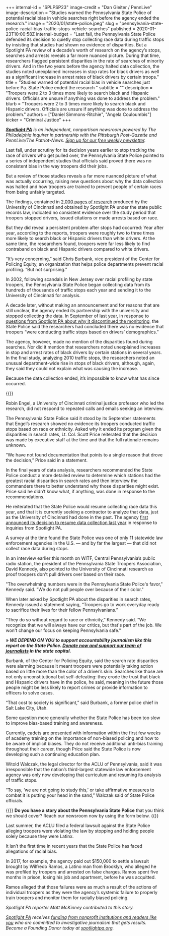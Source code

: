 +++
internal-id = "SPLPSP23"
image-credit = "Dan Gleiter / PennLive"
image-description = "Studies warned the Pennsylvania State Police of potential racial bias in vehicle searches right before the agency ended the research."
image = "2020/01/state-police.jpeg"
slug = "pennsylvania-state-police-racial-bias-traffic-stops-vehicle-searches"
published = 2020-01-23T10:00:58Z
internal-budget = "Last fall, the Pennsylvania State Police defended its decision to quietly stop collecting race data during traffic stops by insisting that studies had shown no evidence of disparities. But a Spotlight PA review of a decade’s worth of research on the agency’s stops, searches and arrests reveals a far more nuanced picture. During that time, researchers flagged persistent disparities in the rate of searches of minority drivers. And in the two years before the agency halted data collection, the studies noted unexplained increases in stop rates for black drivers as well as a significant increase in arrest rates of black drivers by certain troops."
title = "Studies warned of potential racial bias in vehicle searches just before Pa. State Police ended the research "
subtitle = ""
description = "Troopers were 2 to 3 times more likely to search black and Hispanic drivers. Officials are unsure if anything was done to address the problem."
blurb = "Troopers were 2 to 3 times more likely to search black and Hispanic drivers. Officials are unsure if anything was done to address the problem."
authors = ["Daniel Simmons-Ritchie", "Angela Couloumbis"]
kicker = "Criminal Justice"
+++

<a href="/"><i><b>Spotlight PA</b></i></a><i> is an independent, nonpartisan newsroom powered by The Philadelphia Inquirer in partnership with the Pittsburgh Post-Gazette and PennLive/The Patriot-News. </i><a href="/newsletters/" ><i>Sign up for our free weekly newsletter</i></a><i>.</i>

Last fall, under scrutiny for its decision years earlier to stop tracking the race of drivers who get pulled over, the Pennsylvania State Police pointed to a series of independent studies that officials said proved there was no consistent bias in the way troopers did their jobs.

But a review of those studies reveals a far more nuanced picture of what was actually occurring, raising new questions about why the data collection was halted and how troopers are trained to prevent people of certain races from being unfairly targeted.

The findings, contained in <a href="https://interactives.data.spotlightpa.org/2020/psp-citizen-contact-reports/" >2,000 pages of research</a> produced by the University of Cincinnati and obtained by Spotlight PA under the state public records law, indicated no consistent evidence over the study period that troopers stopped drivers, issued citations or made arrests based on race.

But they did reveal a persistent problem after stops had occurred: Year after year, according to the reports, troopers were roughly two to three times more likely to search black or Hispanic drivers than white drivers. At the same time, the researchers found, troopers were far less likely to find contraband on black and Hispanic drivers compared to white drivers.

“It’s very concerning,” said Chris Burbank, vice president of the Center for Policing Equity, an organization that helps police departments prevent racial profiling. “But not surprising.”

In 2002, following scandals in New Jersey over racial profiling by state troopers, the Pennsylvania State Police began collecting data from its hundreds of thousands of traffic stops each year and sending it to the University of Cincinnati for analysis.

A decade later, without making an announcement and for reasons that are still unclear, the agency ended its partnership with the university and stopped collecting the data. In September of last year, in response to <a href="https://www.spotlightpa.org/news/2019/09/pa-state-police-stopped-tracking-driver-race/" >questions from Spotlight PA about why it discontinued the monitoring</a>, the State Police said the researchers had concluded there was no evidence that troopers “were conducting traffic stops based on drivers’ demographics.”

The agency, however, made no mention of the disparities found during searches. Nor did it mention that researchers noted unexplained increases in stop and arrest rates of black drivers by certain stations in several years. In the final study, analyzing 2010 traffic stops, the researchers noted an unusual department-wide rise in stops of black drivers, although, again, they said they could not explain what was causing the increase.

Because the data collection ended, it’s impossible to know what has since occurred.

{{<newsletter-inline>}}

Robin Engel, a University of Cincinnati criminal justice professor who led the research, did not respond to repeated calls and emails seeking an interview.

The Pennsylvania State Police said it stood by its September statements that Engel’s research showed no evidence its troopers conducted traffic stops based on race or ethnicity. Asked why it ended its program given the disparities in search rates, Lt. Col. Scott Price reiterated that the decision was made by executive staff at the time and that the full rationale remains unknown.

“We have not found documentation that points to a single reason that drove the decision,” Price said in a statement.

In the final years of data analysis, researchers recommended the State Police conduct a more detailed review to determine which stations had the greatest racial disparities in search rates and then interview the commanders there to better understand why those disparities might exist. Price said he didn’t know what, if anything, was done in response to the recommendations.

He reiterated that the State Police would resume collecting race data this year, and that it is currently seeking a contractor to analyze that data, just as the University of Cincinnati had done in the past. The agency <a href="https://www.spotlightpa.org/news/2019/09/pa-state-police-stopped-tracking-driver-race/" >first announced its decision to resume data collection last year</a> in response to inquiries from Spotlight PA.

A survey at the time found the State Police was one of only 11 statewide law enforcement agencies in the U.S. — and by far the largest — that did not collect race data during stops.

In an interview earlier this month on WITF, Central Pennsylvania’s public radio station, the president of the Pennsylvania State Troopers Association, David Kennedy, also pointed to the University of Cincinnati research as proof troopers don't pull drivers over based on their race.

"The overwhelming numbers were in the Pennsylvania State Police's favor," Kennedy said. "We do not pull people over because of their color."

When later asked by Spotlight PA about the disparities in search rates, Kennedy issued a statement saying, “Troopers go to work everyday ready to sacrifice their lives for their fellow Pennsylvanians.”

“They do so without regard to race or ethnicity,” Kennedy said. “We recognize that we will always have our critics, but that's part of the job. We won't change our focus on keeping Pennsylvania safe."

<b>» </b><i><b>WE DEPEND ON YOU to support accountability journalism like this report on the State Police. </b></i><a href="https://www.spotlightpa.org/donate" ><i><b>Donate now and support our team of journalists</b></i></a><i><b> in the state capital.</b></i>

Burbank, of the Center for Policing Equity, said the search rate disparities were alarming because it meant troopers were potentially taking action based on little more than the color of a driver’s skin. Searches like those are not only unconstitutional but self-defeating: they erode the trust that black and Hispanic drivers have in the police, he said, meaning in the future those people might be less likely to report crimes or provide information to officers to solve cases.

“That cost to society is significant,” said Burbank, a former police chief in Salt Lake City, Utah.

Some question more generally whether the State Police has been too slow to improve bias-based training and awareness.

Currently, cadets are presented with information within the first few weeks of academy training on the importance of non-biased policing and how to be aware of implicit biases. They do not receive additional anti-bias training throughout their career, though Price said the State Police is now developing such a continuing education plan.

Witold Walczak, the legal director for the ACLU of Pennsylvania, said it was irresponsible that the nation’s third-largest statewide law enforcement agency was only now developing that curriculum and resuming its analysis of traffic stops.

“To say, ‘we are not going to study this,’ or take affirmative measures to combat it is putting your head in the sand,” Walczak said of State Police officials.

{{<tips-inline>}} <b>Do you have a story about the Pennsylvania State Police</b> that you think we should cover? Reach our newsroom now by using the form below. {{</tips-inline>}}

Last summer, the ACLU filed a federal lawsuit against the State Police alleging troopers were violating the law by stopping and holding people solely because they were Latinx.

It isn’t the first time in recent years that the State Police has faced allegations of racial bias.

In 2017, for example, the agency paid out $150,000 to settle a lawsuit brought by Wilfredo Ramos, a Latino man from Brooklyn, who alleged he was profiled by troopers and arrested on false charges. Ramos spent five months in prison, losing his job and apartment, before he was acquitted.

Ramos alleged that those failures were as much a result of the actions of individual troopers as they were the agency’s systemic failure to properly train troopers and monitor them for racially biased policing.

<i>Spotlight PA reporter Matt McKinney contributed to this story.</i>

<a href="https://www.spotlightpa.org/"><i>Spotlight PA</i></a><i> receives </i><a href="https://www.spotlightpa.org/support"><i>funding from nonprofit institutions and readers like you</i></a><i> who are committed to investigative journalism that gets results. Become a Founding Donor today at </i><a href="https://www.spotlightpa.org/"><i>spotlightpa.org</i></a><i>.</i>
